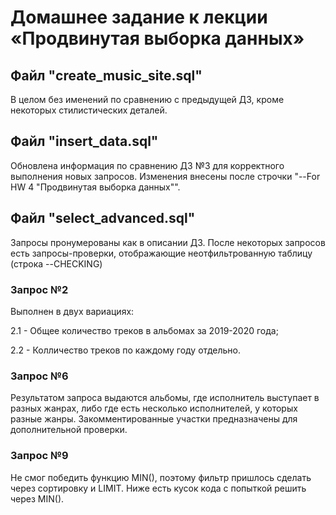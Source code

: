 # Домашнее задание к лекции «Продвинутая выборка данных»
## Файл "create_music_site.sql"
В целом без именений по сравнению с предыдущей ДЗ, кроме некоторых стилистических деталей.

## Файл "insert_data.sql"
Обновлена информация по сравнению ДЗ №3 для корректного выполнения новых запросов.
Изменения внесены после строчки "--For HW 4 "Продвинутая выборка данных"".

## Файл "select_advanced.sql"
Запросы пронумерованы как в описании ДЗ.
После некоторых запросов есть запросы-проверки, отображающие неотфильтрованную таблицу (строка --CHECKING)

### Запрос №2

Выполнен в двух вариациях: 

2.1 - Общее количество треков в альбомах за 2019-2020 года;

2.2 - Колличество треков по каждому году отдельно.

### Запрос №6

Результатом запроса выдаются альбомы, где исполнитель выступает в разных жанрах, либо где есть несколько исполнителей, у которых разные жанры.
Закомментированные участки предназначены для дополнительной проверки.

### Запрос №9

Не смог победить функцию MIN(), поэтому фильтр пришлось сделать через сортировку и LIMIT. Ниже есть кусок кода с попыткой решить через MIN().

